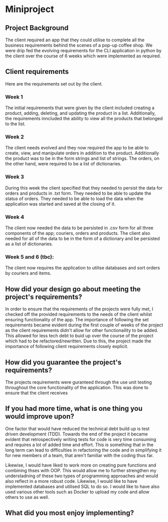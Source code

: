 # Miniproject

## Project Background
The client required an app that they could utilise to complete all the business requirements behind the scenes of a pop-up coffee shop. We were drip fed the evolving requirements for the CLI application in python by the client over the course of 6 weeks which were implemented as required. 

## Client requirements
  
Here are the requirements set out by the client.
  
###  Week 1
  The initial requirements that were given by the client included creating a product, adding, deleting, and updating the product in a list. Additionally, the requirements inncluded the ability to view all the products that belonged to the list.
  
###  Week 2
  The client needs evolved and they now required the app to be able to create, view, and manipulate orders in addition to the product. Additionally the product was to be in the form strings and list of strings. The orders, on the other hand, were required to be a list of dictionaries. 
  
###  Week 3
  During this week the client specified that they needed to persist the data for orders and products in .txt form. They needed to be able to update the status of orders. They needed to be able to load the data when the application was started and saved at the closing of it. 
  
###  Week 4
  The client now needed the data to be persisted in .csv form for all three components of the app; couriers, orders and products. The client also needed for all of the data to be in the form of a dictionary and be persisted as a list of dictionaries. 
  
###  Week 5 and 6 (tbc):
  The client now requires the application to utilise databases and sort orders by couriers and items.
  
## How did your design go about meeting the project's requirements?

In order to ensure that the requirements of the projects were fully met, I checked off the provided requirements to the needs of the client whilst ensuring functionality of the app. The importance of following the set requirements became evident during the first couple of weeks of the project as the client requirements didn't allow for other functionaility to be added. This allowed for less tech debt to buid up over the course of the project which had to be refactored/rewritten. Due to this, the project made the importance of following client requirements closely explicit. 

## How did you guarantee the project's requirements?

The projects requirements were guranteed through the use unit testing throughout the core functionality of the application. This was done to ensure that the client receives 

## If you had more time, what is one thing you would improve upon?

One factor that would have reduced the technical debt build up is test driven development (TDD). Towards the end of the project it became evident that retrospectively writing tests for code is very time consuming and requires a lot of added time and effort. This is something that in the long term can lead to difficulties in refactoring the code and in simplifying it for new members of a team, that aren't familiar with the coding thus far.

Likewise, I would have liked to work more on creating pure functions and combining thses with OOP. This would allow me to further strengthen my understadning of these two types of programming approaches and would also reflect in a more robust code. Likewise, I would like to have implemented databases and utilised SQL to do so. I would like to have also used various other tools such as Docker to upload my code and allow others to use as well.

## What did you most enjoy implementing?
